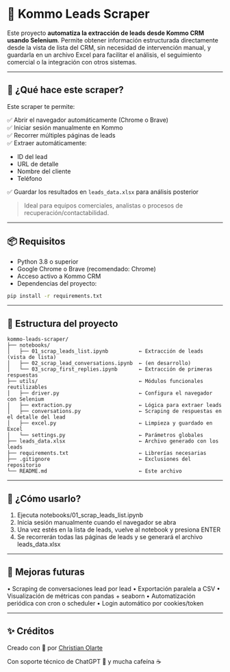 # 🧲 Kommo Leads Scraper

Este proyecto **automatiza la extracción de leads desde Kommo CRM usando Selenium**. Permite obtener información estructurada directamente desde la vista de lista del CRM, sin necesidad de intervención manual, y guardarla en un archivo Excel para facilitar el análisis, el seguimiento comercial o la integración con otros sistemas.

---

## 🚀 ¿Qué hace este scraper?

Este scraper te permite:

✅ Abrir el navegador automáticamente (Chrome o Brave)  
✅ Iniciar sesión manualmente en Kommo  
✅ Recorrer múltiples páginas de leads  
✅ Extraer automáticamente:

- ID del lead
- URL de detalle
- Nombre del cliente
- Teléfono

✅ Guardar los resultados en `leads_data.xlsx` para análisis posterior

> Ideal para equipos comerciales, analistas o procesos de recuperación/contactabilidad.

---

## 📦 Requisitos

- Python 3.8 o superior
- Google Chrome o Brave (recomendado: Chrome)
- Acceso activo a Kommo CRM
- Dependencias del proyecto:

```bash
pip install -r requirements.txt
```

---

## 📂 Estructura del proyecto

```text
kommo-leads-scraper/
├── notebooks/
│   ├── 01_scrap_leads_list.ipynb          ← Extracción de leads (vista de lista)
│   ├── 02_scrap_lead_conversations.ipynb  ← (en desarrollo)
│   └── 03_scrap_first_replies.ipynb       ← Extracción de primeras respuestas
├── utils/                                 ← Módulos funcionales reutilizables
│   ├── driver.py                          ← Configura el navegador con Selenium
│   ├── extraction.py                      ← Lógica para extraer leads
│   ├── conversations.py                   ← Scraping de respuestas en el detalle del lead
│   ├── excel.py                           ← Limpieza y guardado en Excel
│   └── settings.py                        ← Parámetros globales
├── leads_data.xlsx                        ← Archivo generado con los leads
├── requirements.txt                       ← Librerías necesarias
├── .gitignore                             ← Exclusiones del repositorio
└── README.md                              ← Este archivo
```

---

## 🧪 ¿Cómo usarlo?

1.	Ejecuta notebooks/01_scrap_leads_list.ipynb
2.	Inicia sesión manualmente cuando el navegador se abra
3.	Una vez estés en la lista de leads, vuelve al notebook y presiona ENTER
4.	Se recorrerán todas las páginas de leads y se generará el archivo leads_data.xlsx

---

## 🧠 Mejoras futuras

•	Scraping de conversaciones lead por lead
•	Exportación paralela a CSV
•	Visualización de métricas con pandas + seaborn
•	Automatización periódica con cron o scheduler
•	Login automático por cookies/token


---

## ✨ Créditos

Creado con 💚 por [Christian Olarte](https://github.com/chris-tla)

Con soporte técnico de ChatGPT 🤖 y mucha cafeína ☕️
